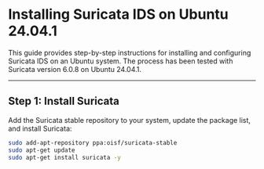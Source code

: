 # Installing Suricata IDS on Ubuntu 24.04.1

This guide provides step-by-step instructions for installing and configuring Suricata IDS on an Ubuntu system. The process has been tested with Suricata version 6.0.8 on Ubuntu 24.04.1.

---

## Step 1: Install Suricata

Add the Suricata stable repository to your system, update the package list, and install Suricata:

```bash
sudo add-apt-repository ppa:oisf/suricata-stable
sudo apt-get update
sudo apt-get install suricata -y





